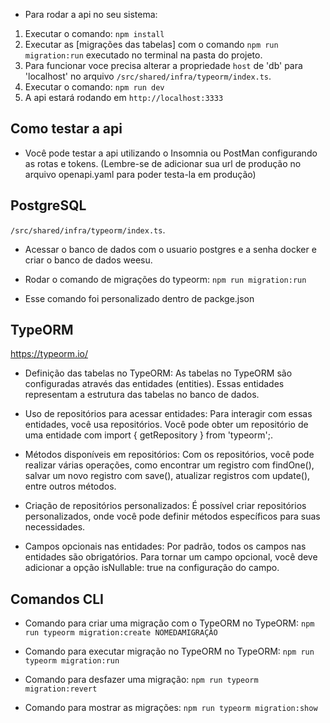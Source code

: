 

* Para rodar a api no seu sistema:

1. Executar o comando: ```npm install```
2. Executar as [migrações das tabelas] com o comando ```npm run migration:run``` executado no terminal na pasta do projeto.
3. Para funcionar voce precisa alterar a propriedade ```host``` de 'db' para 'localhost' no arquivo ```/src/shared/infra/typeorm/index.ts```.
4. Executar o comando: ```npm run dev```
5. A api estará rodando em ```http://localhost:3333```

## Como testar a api

* Você pode testar a api utilizando o Insomnia ou PostMan configurando as rotas e tokens. (Lembre-se de adicionar sua url de produção no arquivo openapi.yaml para poder testa-la em produção)

## PostgreSQL
```/src/shared/infra/typeorm/index.ts```.
* Acessar o banco de dados com o usuario postgres e a senha docker e criar o banco de dados weesu.

* Rodar o comando de migrações do typeorm:
```npm run migration:run```
* Esse comando foi personalizado dentro de packge.json

## TypeORM

https://typeorm.io/

* Definição das tabelas no TypeORM: As tabelas no TypeORM são configuradas através das entidades (entities). Essas entidades representam a estrutura das tabelas no banco de dados.

* Uso de repositórios para acessar entidades: Para interagir com essas entidades, você usa repositórios. Você pode obter um repositório de uma entidade com import { getRepository } from 'typeorm';.

* Métodos disponíveis em repositórios: Com os repositórios, você pode realizar várias operações, como encontrar um registro com findOne(), salvar um novo registro com save(), atualizar registros com update(), entre outros métodos.

* Criação de repositórios personalizados: É possível criar repositórios personalizados, onde você pode definir métodos específicos para suas necessidades.

* Campos opcionais nas entidades: Por padrão, todos os campos nas entidades são obrigatórios. Para tornar um campo opcional, você deve adicionar a opção isNullable: true na configuração do campo.


## Comandos CLI

* Comando para criar uma migração com o TypeORM no TypeORM:
```npm run typeorm migration:create NOMEDAMIGRAÇÂO```


* Comando para executar migração no TypeORM no TypeORM:
```npm run typeorm migration:run```


* Comando para desfazer uma migração:
```npm run typeorm migration:revert```

* Comando para mostrar as migrações:
```npm run typeorm migration:show```
